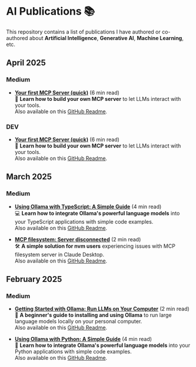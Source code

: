 # AI Publications 📚

This repository contains a list of publications I have authored or co-authored about **Artificial Intelligence**, **Generative AI**, **Machine Learning**, etc.



## April 2025

### Medium
- **[Your first MCP Server (quick)](https://medium.com/@jonigl/your-first-mcp-server-quick-5dc955a5f364)** (6 min read)  
  🚀 **Learn how to build your own MCP server** to let LLMs interact with your tools.  
  Also available on this [GitHub Readme](./publications/2025/04/Your%20first%20MCP%20Server (quick)/).

### DEV
- **[Your first MCP Server (quick)](https://dev.to/jonigl/your-first-mcp-server-quick-35eg)** (6 min read)  
  🚀 **Learn how to build your own MCP server** to let LLMs interact with your tools.  
  Also available on this [GitHub Readme](./publications/2025/04/Your%20first%20MCP%20Server (quick)/).

## March 2025

### Medium
- **[Using Ollama with TypeScript: A Simple Guide](https://medium.com/@jonigl/using-ollama-with-typescript-a-simple-guide-20f5e8d3827c)** (4 min read)  
  💻 **Learn how to integrate Ollama's powerful language models** into your TypeScript applications with simple code examples.  
  Also available on this [GitHub Readme](./publications/2025/03/Using%20Ollama%20with%20TypeScript%20-%20A%20Simple%20Guide/README.md).

- **[MCP filesystem: Server disconnected](https://medium.com/@jonigl/mcp-filesystem-server-disconnected-750e00917eec)** (2 min read)  
  🛠️ **A simple solution for nvm users** experiencing issues with MCP filesystem server in Claude Desktop.  
  Also available on this [GitHub Readme](./publications/2025/03/MCP%20filesystem%20-%20Server%20disconnected/README.md).

## February 2025

### Medium
- **[Getting Started with Ollama: Run LLMs on Your Computer](https://medium.com/@jonigl/getting-started-with-ollama-run-llms-on-your-computer-915ba084918c)** (2 min read)  
  🦙 **A beginner's guide to installing and using Ollama** to run large language models locally on your personal computer.  
  Also available on this [GitHub Readme](./publications/2025/02/Getting%20Started%20with%20Ollama%20-%20Run%20LLMs%20on%20Your%20Computer/README.md).

- **[Using Ollama with Python: A Simple Guide](https://medium.com/@jonigl/using-ollama-with-python-a-simple-guide-0752369e1e55)** (4 min read)  
  🐍 **Learn how to integrate Ollama's powerful language models** into your Python applications with simple code examples.  
  Also available on this [GitHub Readme](./publications/2025/02/Using%20Ollama%20with%20Python%20-%20A%20Simple%20Guide/README.md).
